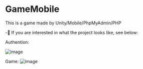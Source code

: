 # GameMobile
 This is a game made by Unity/Mobile/PhpMyAdmin/PHP

-👀 If you are interested in what the project looks like, see below:

Authention:

![image](https://user-images.githubusercontent.com/60610578/119369203-31c41000-bcb4-11eb-8414-103f57221569.png)

Game:
![image](https://user-images.githubusercontent.com/60610578/119369394-68018f80-bcb4-11eb-8975-1c7f178e9393.png)

